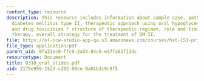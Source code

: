 ```yaml
---
content_type: resource
description: This resource includes information about sample case, pathogenesis of
  diabetes mellitus type II, therapeutic approach using oral hypoglycemics, mechanisms
  and drug toxicities ? structure of therapeutic regimen, role and timing of insulin
  therapy, overall strategy for the treatment of DM II.
file: https://ol-ocw-studio-app-qa.s3.amazonaws.com/courses/hst-151-principles-of-pharmacology-spring-2005/2175e9591523c20209ce0a01b3c9c9f5_0310_oral_slides.pdf
file_type: application/pdf
parent_uid: 9fa31ec0-ffc9-2a54-84c6-e47fa61f11dc
resourcetype: Document
title: 0310_oral_slides.pdf
uid: 2175e959-1523-c202-09ce-0a01b3c9c9f5
---
```

